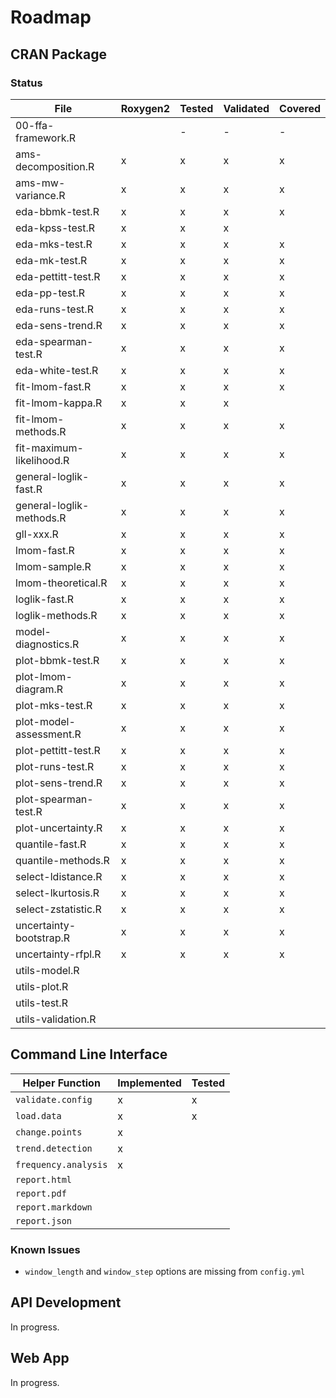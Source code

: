# Roadmap

## CRAN Package

### Status

| File                     | Roxygen2 | Tested | Validated | Covered |
| ------------------------ | -------- | ------ | --------- | ------- |
| 00-ffa-framework.R       |          | -      | -         | -       |
| ams-decomposition.R      | x        | x      | x         | x       |
| ams-mw-variance.R        | x        | x      | x         | x       |
| eda-bbmk-test.R          | x        | x      | x         | x       |
| eda-kpss-test.R          | x        | x      | x         |         |
| eda-mks-test.R           | x        | x      | x         | x       |
| eda-mk-test.R            | x        | x      | x         | x       |
| eda-pettitt-test.R       | x        | x      | x         | x       |
| eda-pp-test.R            | x        | x      | x         | x       |
| eda-runs-test.R          | x        | x      | x         | x       |
| eda-sens-trend.R         | x        | x      | x         | x       |
| eda-spearman-test.R      | x        | x      | x         | x       |
| eda-white-test.R         | x        | x      | x         | x       |
| fit-lmom-fast.R          | x        | x      | x         | x       |
| fit-lmom-kappa.R         | x        | x      | x         |         |
| fit-lmom-methods.R       | x        | x      | x         | x       |
| fit-maximum-likelihood.R | x        | x      | x         | x       |
| general-loglik-fast.R    | x        | x      | x         | x       |
| general-loglik-methods.R | x        | x      | x         | x       |
| gll-xxx.R                | x        | x      | x         | x       |
| lmom-fast.R              | x        | x      | x         | x       |
| lmom-sample.R            | x        | x      | x         | x       |
| lmom-theoretical.R       | x        | x      | x         | x       |
| loglik-fast.R            | x        | x      | x         | x       |
| loglik-methods.R         | x        | x      | x         | x       |
| model-diagnostics.R      | x        | x      | x         | x       |
| plot-bbmk-test.R         | x        | x      | x         | x       |
| plot-lmom-diagram.R      | x        | x      | x         | x       |
| plot-mks-test.R          | x        | x      | x         | x       |
| plot-model-assessment.R  | x        | x      | x         | x       |
| plot-pettitt-test.R      | x        | x      | x         | x       |
| plot-runs-test.R         | x        | x      | x         | x       |
| plot-sens-trend.R        | x        | x      | x         | x       |
| plot-spearman-test.R     | x        | x      | x         | x       |
| plot-uncertainty.R       | x        | x      | x         | x       |
| quantile-fast.R          | x        | x      | x         | x       |
| quantile-methods.R       | x        | x      | x         | x       |
| select-ldistance.R       | x        | x      | x         | x       |
| select-lkurtosis.R       | x        | x      | x         | x       |
| select-zstatistic.R      | x        | x      | x         | x       |
| uncertainty-bootstrap.R  | x        | x      | x         | x       |
| uncertainty-rfpl.R       | x        | x      | x         | x       |
| utils-model.R            |          |        |           |         |
| utils-plot.R             |          |        |           |         |
| utils-test.R             |          |        |           |         |
| utils-validation.R       |          |        |           |         |

## Command Line Interface

| Helper Function      | Implemented | Tested |
| -------------------- | ----------- | ------ |
| `validate.config`    | x           | x      |
| `load.data`          | x           | x      |
| `change.points`      | x           |        |
| `trend.detection`    | x           |        |
| `frequency.analysis` | x           |        |
| `report.html`        |             |        |
| `report.pdf`         |             |        |
| `report.markdown`    |             |        |
| `report.json`        |             |        |

### Known Issues

- `window_length` and `window_step` options are missing from `config.yml`

## API Development

In progress.

## Web App

In progress.
